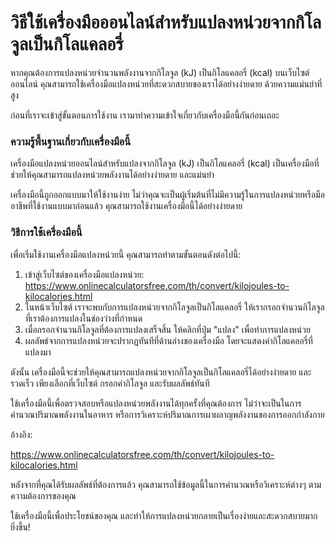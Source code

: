 วิธีใช้เครื่องมือออนไลน์สำหรับแปลงหน่วยจากกิโลจูลเป็นกิโลแคลอรี่
================================================================

หากคุณต้องการแปลงหน่วยจำนวนพลังงานจากกิโลจูล (kJ) เป็นกิโลแคลอรี่ (kcal) บนเว็บไซต์ออนไลน์ คุณสามารถใช้เครื่องมือแปลงหน่วยที่สะดวกสบายของเราได้อย่างง่ายดาย ด้วยความแม่นยำที่สูง

ก่อนที่เราจะเข้าสู่ขั้นตอนการใช้งาน เรามาทำความเข้าใจเกี่ยวกับเครื่องมือนี้กันก่อนเถอะ

### ความรู้พื้นฐานเกี่ยวกับเครื่องมือนี้

เครื่องมือแปลงหน่วยออนไลน์สำหรับแปลงจากกิโลจูล (kJ) เป็นกิโลแคลอรี่ (kcal) เป็นเครื่องมือที่ช่วยให้คุณสามารถแปลงหน่วยพลังงานได้อย่างง่ายดาย และแม่นยำ

เครื่องมือนี้ถูกออกแบบมาให้ใช้งานง่าย ไม่ว่าคุณจะเป็นผู้เริ่มต้นที่ไม่มีความรู้ในการแปลงหน่วยหรือมืออาชีพที่ใช้งานแบบมาก่อนแล้ว คุณสามารถใช้งานเครื่องมือนี้ได้อย่างง่ายดาย

### วิธีการใช้เครื่องมือนี้

เพื่อเริ่มใช้งานเครื่องมือแปลงหน่วยนี้ คุณสามารถทำตามขั้นตอนดังต่อไปนี้:

1. เข้าสู่เว็บไซต์ของเครื่องมือแปลงหน่วย: <https://www.onlinecalculatorsfree.com/th/convert/kilojoules-to-kilocalories.html>
2. ในหน้าเว็บไซต์ เราจะพบกับการแปลงหน่วยจากกิโลจูลเป็นกิโลแคลอรี่ ให้เรากรอกจำนวนกิโลจูลที่เราต้องการแปลงในช่องว่างที่กำหนด
3. เมื่อกรอกจำนวนกิโลจูลที่ต้องการแปลงเสร็จสิ้น ให้คลิกที่ปุ่ม "แปลง" เพื่อทำการแปลงหน่วย
4. ผลลัพธ์จากการแปลงหน่วยจะปรากฏทันทีที่ด้านล่างของเครื่องมือ โดยจะแสดงค่ากิโลแคลอรี่ที่แปลงมา

ดังนั้น เครื่องมือนี้จะช่วยให้คุณสามารถแปลงหน่วยจากกิโลจูลเป็นกิโลแคลอรี่ได้อย่างง่ายดาย และรวดเร็ว เพียงเลือกที่เว็บไซต์ กรอกค่ากิโลจูล และรับผลลัพธ์ทันที

ใช้เครื่องมือนี้เพื่อตรวจสอบหรือแปลงหน่วยพลังงานได้ทุกครั้งที่คุณต้องการ ไม่ว่าจะเป็นในการคำนวณปริมาณพลังงานในอาหาร หรือการวิเคราะห์ปริมาณการเผาผลาญพลังงานของการออกกำลังกาย

อ้างอิง:

<https://www.onlinecalculatorsfree.com/th/convert/kilojoules-to-kilocalories.html>

หลังจากที่คุณได้รับผลลัพธ์ที่ต้องการแล้ว คุณสามารถใช้ข้อมูลนี้ในการคำนวณหรือวิเคราะห์ต่างๆ ตามความต้องการของคุณ

ใช้เครื่องมือนี้เพื่อประโยชน์ของคุณ และทำให้การแปลงหน่วยกลายเป็นเรื่องง่ายและสะดวกสบายมากยิ่งขึ้น!